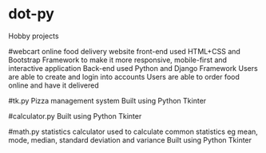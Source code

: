 # dot-py
Hobby projects

  #webcart
    online food delivery website
    front-end used HTML+CSS and Bootstrap Framework to make it more responsive, mobile-first and interactive application 
    Back-end used Python and Django Framework
    Users are able to create and login into accounts
    Users are able to order food online and have it delivered
  
  #tk.py
    Pizza management system
    Built using Python Tkinter
    
  #calculator.py 
    Built using Python Tkinter
    
  #math.py
    statistics calculator used to calculate common statistics eg mean, mode, median, standard deviation and variance
    Built using Python Tkinter
